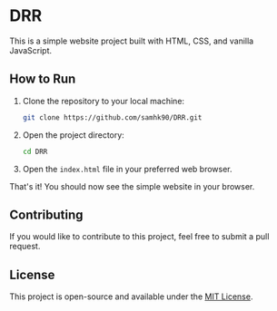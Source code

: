 # DRR

This is a simple website project built with HTML, CSS, and vanilla JavaScript.

## How to Run

1. Clone the repository to your local machine:

    ```bash
    git clone https://github.com/samhk90/DRR.git
    ```

2. Open the project directory:

    ```bash
    cd DRR
    ```

3. Open the `index.html` file in your preferred web browser.

That's it! You should now see the simple website in your browser.

## Contributing

If you would like to contribute to this project, feel free to submit a pull request.

## License

This project is open-source and available under the [MIT License](LICENSE).
